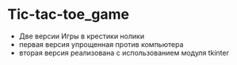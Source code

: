 # Tic-tac-toe_game
- Две версии Игры в крестики нолики
- первая версия упрощенная против компьютера
- вторая версия реализована с использованием модуля tkinter

